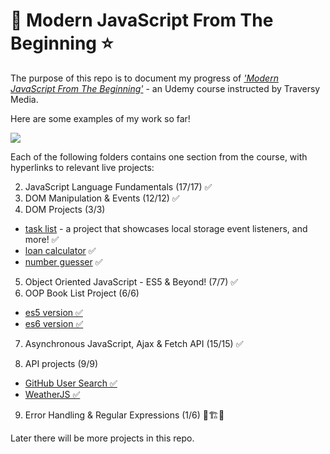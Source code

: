 # 🌟 Modern JavaScript From The Beginning ⭐
The purpose of this repo is to document my progress of [_'Modern JavaScript From The Beginning'_](https://www.udemy.com/modern-javascript-from-the-beginning/) - an Udemy course instructed by Traversy Media.

Here are some examples of my work so far!

![](preview-imgs/preview-1.gif)


Each of the following folders contains one section from the course, with hyperlinks to relevant live projects:

<!-- 1. ~~Intro & Getting Started~~ -->
2. JavaScript Language Fundamentals (17/17) ✅
3. DOM Manipulation & Events (12/12) ✅
4. DOM Projects (3/3)
 - [task list](https://jordiup.github.io/js_sandbox/section-four-dom-projects/task-list/index.html) - a project that showcases local storage event listeners, and more! ✅
 - [loan calculator](https://jordiup.github.io/js_sandbox/section-four-dom-projects/loan-calculator/index.html) ✅
 - [number guesser](https://jordiup.github.io/js_sandbox/section-four-dom-projects/number-guesser/index.html) ✅

5. Object Oriented JavaScript - ES5 & Beyond! (7/7) ✅
6. OOP Book List Project (6/6)
 - [es5 version ✅](https://jordiup.github.io/js_sandbox/section-six-oop-project/es5/)
 - [es6 version ✅](https://jordiup.github.io/js_sandbox/section-six-oop-project/es6/)

7. Asynchronous JavaScript, Ajax & Fetch API (15/15) ✅

8. API projects (9/9)
 - [GitHub User Search ✅](https://jordiup.github.io/js_sandbox/section-eight-api-projects/github-finder/)
 - [WeatherJS ✅](https://jordiup.github.io/js_sandbox/section-eight-api-projects/weather-js/)

9. Error Handling & Regular Expressions (1/6) 🚧🏗👷

<!-- 10. Other Newer Features - ES2015+ (0/6) 🚧🏗👷 -->

<!-- 11. JavaScript Patterns (0/6) 🚧🏗👷 -->


Later there will be more projects in this repo.

<!-- Misc. -->
<!-- [here](https://) -->
<!-- ![thumbnail image](img/preview.png) -->
